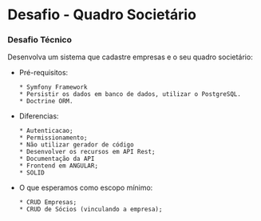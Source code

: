 # Desafio - Quadro Societário

### Desafio Técnico
  Desenvolva um sistema que cadastre empresas e o seu quadro societário:
  - Pré-requisitos:
    ```
    * Symfony Framework
    * Persistir os dados em banco de dados, utilizar o PostgreSQL.
    * Doctrine ORM.
    ```
    
  - Diferencias:
    ```
    * Autenticacao;
    * Permissionamento;
    * Não utilizar gerador de código
    * Desenvolver os recursos em API Rest;
    * Documentação da API
    * Frontend em ANGULAR;
    * SOLID
    ```
    
  - O que esperamos como escopo mínimo:
    ```
    * CRUD Empresas;
    * CRUD de Sócios (vinculando a empresa);
    ```
